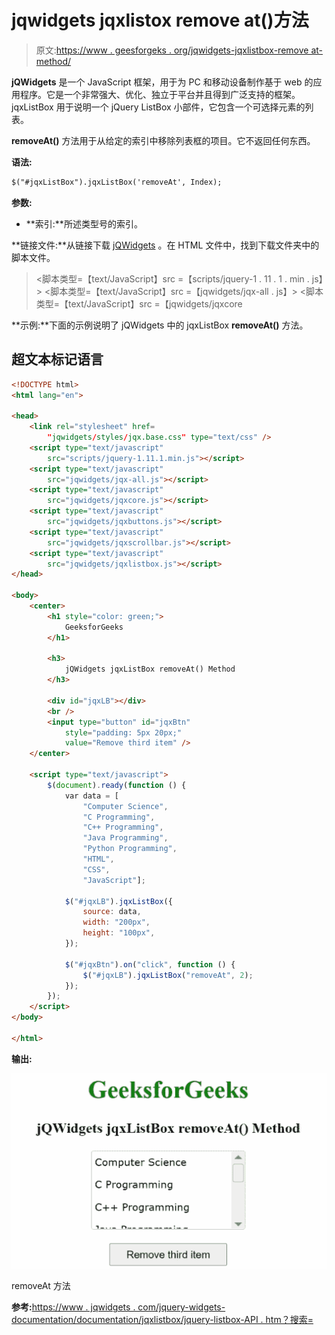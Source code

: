 # jqwidgets jqxlistox remove at()方法

> 原文:[https://www . geesforgeks . org/jqwidgets-jqxlistbox-remove at-method/](https://www.geeksforgeeks.org/jqwidgets-jqxlistbox-removeat-method/)

**jQWidgets** 是一个 JavaScript 框架，用于为 PC 和移动设备制作基于 web 的应用程序。它是一个非常强大、优化、独立于平台并且得到广泛支持的框架。jqxListBox 用于说明一个 jQuery ListBox 小部件，它包含一个可选择元素的列表。

**removeAt()** 方法用于从给定的索引中移除列表框的项目。它不返回任何东西。

**语法:**

```html
$("#jqxListBox").jqxListBox('removeAt', Index);
```

**参数:**

*   **索引:**所述类型号的索引。

**链接文件:**从链接下载 [jQWidgets](https://www.jqwidgets.com/download/) 。在 HTML 文件中，找到下载文件夹中的脚本文件。

> <link rel="”stylesheet”" href="”jqwidgets/styles/jqx.base.css”" type="”text/css”">
> <脚本类型=【text/JavaScript】src =【scripts/jquery-1 . 11 . 1 . min . js】></脚本>
> <脚本类型=【text/JavaScript】src =【jqwidgets/jqx-all . js】></脚本>
> <脚本类型=【text/JavaScript】src =【jqwidgets/jqxcore

**示例:**下面的示例说明了 jQWidgets 中的 jqxListBox **removeAt()** 方法。

## 超文本标记语言

```html
<!DOCTYPE html>
<html lang="en">

<head>
    <link rel="stylesheet" href=
        "jqwidgets/styles/jqx.base.css" type="text/css" />
    <script type="text/javascript" 
        src="scripts/jquery-1.11.1.min.js"></script>
    <script type="text/javascript" 
        src="jqwidgets/jqx-all.js"></script>
    <script type="text/javascript" 
        src="jqwidgets/jqxcore.js"></script>
    <script type="text/javascript" 
        src="jqwidgets/jqxbuttons.js"></script>
    <script type="text/javascript" 
        src="jqwidgets/jqxscrollbar.js"></script>
    <script type="text/javascript" 
        src="jqwidgets/jqxlistbox.js"></script>
</head>

<body>
    <center>
        <h1 style="color: green;">
            GeeksforGeeks
        </h1>

        <h3>
            jQWidgets jqxListBox removeAt() Method
        </h3>

        <div id="jqxLB"></div>
        <br />
        <input type="button" id="jqxBtn" 
            style="padding: 5px 20px;" 
            value="Remove third item" />
    </center>

    <script type="text/javascript">
        $(document).ready(function () {
            var data = [
                "Computer Science",
                "C Programming",
                "C++ Programming",
                "Java Programming",
                "Python Programming",
                "HTML",
                "CSS",
                "JavaScript"];

            $("#jqxLB").jqxListBox({
                source: data,
                width: "200px",
                height: "100px",
            });

            $("#jqxBtn").on("click", function () {
                $("#jqxLB").jqxListBox("removeAt", 2);
            });
        });
    </script>
</body>

</html>
```

**输出:**

![](img/b59634e82f5e5e93242b043e9d0ca06c.png)

removeAt 方法

**参考:**[https://www . jqwidgets . com/jquery-widgets-documentation/documentation/jqxlistbox/jquery-listbox-API . htm？搜索=](https://www.jqwidgets.com/jquery-widgets-documentation/documentation/jqxlistbox/jquery-listbox-api.htm?search=)